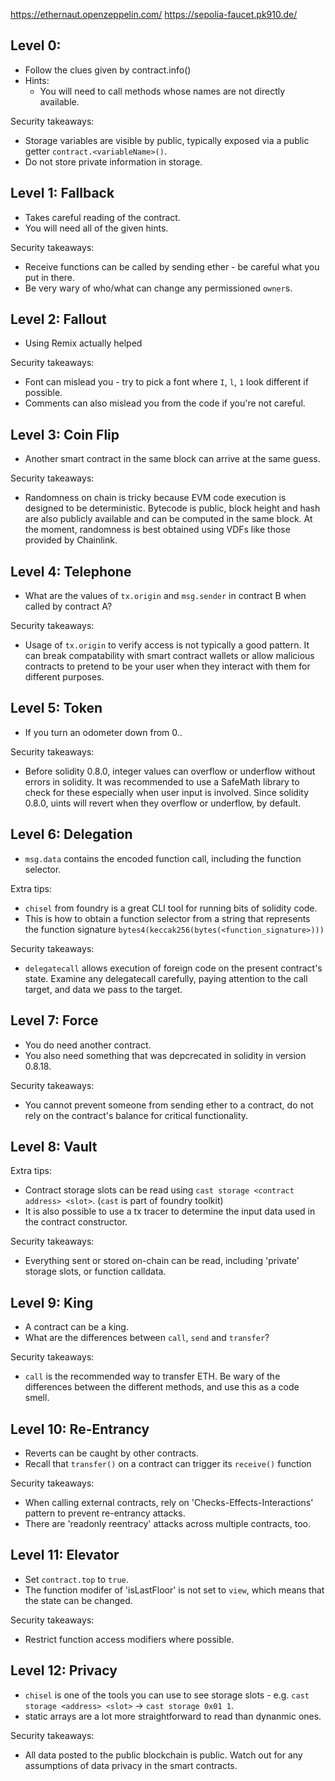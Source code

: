 https://ethernaut.openzeppelin.com/
https://sepolia-faucet.pk910.de/

## Level 0:
- Follow the clues given by contract.info()
- Hints:
    - You will need to call methods whose names are not directly available.

Security takeaways:
- Storage variables are visible by public, typically exposed via a public getter `contract.<variableName>()`.
- Do not store private information in storage.

## Level 1: Fallback
- Takes careful reading of the contract.
- You will need all of the given hints.

Security takeaways:
- Receive functions can be called by sending ether - be careful what you put in there.
- Be very wary of who/what can change any permissioned `owner`s.

## Level 2: Fallout
- Using Remix actually helped

Security takeaways:
- Font can mislead you - try to pick a font where `I`, `l`, `1` look different if possible.
- Comments can also mislead you from the code if you're not careful.

## Level 3: Coin Flip
- Another smart contract in the same block can arrive at the same guess.

Security takeaways:
- Randomness on chain is tricky because EVM code execution is designed to be deterministic. Bytecode is public, block height and hash are also publicly available and can be computed in the same block. At the moment, randomness is best obtained using VDFs like those provided by Chainlink.

## Level 4: Telephone
- What are the values of `tx.origin` and `msg.sender` in contract B when called by contract A?

Security takeaways:
- Usage of `tx.origin` to verify access is not typically a good pattern. It can break compatability with smart contract wallets or allow malicious contracts to pretend to be your user when they interact with them for different purposes.

## Level 5: Token
- If you turn an odometer down from 0..

Security takeaways:
- Before solidity 0.8.0, integer values can overflow or underflow without errors in solidity. It was recommended to use a SafeMath library to check for these especially when user input is involved. Since solidity 0.8.0, uints will revert when they overflow or underflow, by default.

## Level 6: Delegation
- `msg.data` contains the encoded function call, including the function selector.

Extra tips:
- `chisel` from foundry is a great CLI tool for running bits of solidity code.
- This is how to obtain a function selector from a string that represents the function signature `bytes4(keccak256(bytes(<function_signature>)))`

Security takeaways:
- `delegatecall` allows execution of foreign code on the present contract's state. Examine any delegatecall carefully, paying attention to the call target, and data we pass to the target.

## Level 7: Force
- You do need another contract. 
- You also need something that was depcrecated in solidity in version 0.8.18.

Security takeaways:
- You cannot prevent someone from sending ether to a contract, do not rely on the contract's balance for critical functionality.

## Level 8: Vault
Extra tips:
- Contract storage slots can be read using `cast storage <contract address> <slot>`. (`cast` is part of foundry toolkit)
- It is also possible to use a tx tracer to determine the input data used in the contract constructor.

Security takeaways:
- Everything sent or stored on-chain can be read, including 'private' storage slots, or function calldata.

## Level 9: King
- A contract can be a king.
- What are the differences between `call`, `send` and `transfer`?

Security takeaways:
- `call` is the recommended way to transfer ETH. Be wary of the differences between the different methods, and use this as a code smell.

## Level 10: Re-Entrancy
- Reverts can be caught by other contracts.
- Recall that `transfer()` on a contract can trigger its `receive()` function

Security takeaways:
- When calling external contracts, rely on 'Checks-Effects-Interactions' pattern to prevent re-entrancy attacks.
- There are 'readonly reentracy' attacks across multiple contracts, too.

## Level 11: Elevator
- Set `contract.top` to `true`.
- The function modifer of 'isLastFloor' is not set to `view`, which means that the state can be changed.

Security takeaways:
- Restrict function access modifiers where possible. 

## Level 12: Privacy
- `chisel` is one of the tools you can use to see storage slots - e.g. `cast storage <address> <slot>` -> `cast storage 0x01 1`.
- static arrays are a lot more straightforward to read than dynanmic ones.

Security takeaways:
- All data posted to the public blockchain is public. Watch out for any assumptions of data privacy in the smart contracts.
